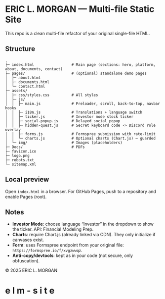 # ERIC L. MORGAN — Multi-file Static Site

This repo is a clean multi-file refactor of your original single-file HTML.

## Structure
```
.
├─ index.html                 # Main page (sections: hero, platform, about, documents, contact)
├─ pages/                     # (optional) standalone demo pages
│  ├─ about.html
│  ├─ documents.html
│  └─ contact.html
├─ assets/
│  ├─ css/styles.css          # All styles
│  ├─ js/
│  │  ├─ main.js              # Preloader, scroll, back-to-top, navbar hooks
│  │  ├─ i18n.js              # Translations + language switch
│  │  ├─ ticker.js            # Investor mode stock ticker
│  │  ├─ social-popup.js      # Delayed social popup
│  │  ├─ hidden-quest.js      # Secret keyboard code -> Discord role overlay
│  │  ├─ forms.js             # Formspree submission with rate-limit
│  │  └─ charts.js            # Optional charts (Chart.js) — guarded
│  └─ img/                    # Images (placeholders)
├─ Docs/                      # PDFs
├─ favicon.ico
├─ logo.png
├─ robots.txt
└─ sitemap.xml
```

## Local preview
Open `index.html` in a browser.
For GitHub Pages, push to a repository and enable Pages (root).

## Notes
- **Investor Mode**: choose language “Investor” in the dropdown to show the ticker. API: Financial Modeling Prep.
- **Charts**: require Chart.js (already linked via CDN). They only initialize if canvases exist.
- **Form**: uses Formspree endpoint from your original file: `https://formspree.io/f/xvgzwwqz`.
- **Anti-copy/devtools**: kept as in your code (not secure, only obfuscation).

© 2025 ERIC L. MORGAN
#   e l m - s i t e 
 
 

